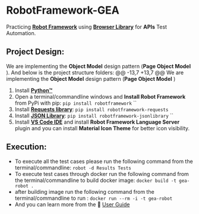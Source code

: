 # RobotFramework-GEA
Practicing [**Robot Framework**](https://robotframework.org/) using [**Browser Library**](https://marketsquare.github.io/robotframework-browser/Browser.html)  for **APIs** Test Automation.

## **Project Design**:
We are implementing the **Object Model** design pattern (**Page Object Model** ). And below is the project structure folders:
	@@ -13,7 +13,7 @@ We are implementing the **Object Model** design pattern (**Page Object Model** )
1. Install [**Python™**](https://www.python.org/downloads/)
2. Open a terminal/commandline windows and **Install Robot Framework** from PyPi with pip: ```pip install robotframework```
`` 
3. Install [**Requests library**](https://marketsquare.github.io/robotframework-requests/doc/RequestsLibrary.html): ```pip install robotframework-requests```
4. Install [**JSON Library**](https://robotframework-thailand.github.io/robotframework-jsonlibrary/JSONLibrary.html): ```pip install robotframework-jsonlibrary```
``
8. Install [**VS Code IDE**](https://code.visualstudio.com/download) and install **Robot Framework Language Server** plugin and you can install **Material Icon Theme** for better icon visibility.
## Execution:
* To execute all the test cases please run the following command from the terminal/commandline: ```robot -d Results Tests``` 
* To execute test cases through docker run the following command from the terminal/commandline to build docker image: ```docker build -t gea-robot .``` 
* after building image run the following command from the terminal/commandline to run : ```docker run --rm -i -t gea-robot``` 
* And you can learn more from the 👤 [User Guide](https://robotframework.org/robotframework/latest/RobotFrameworkUserGuide.html) 